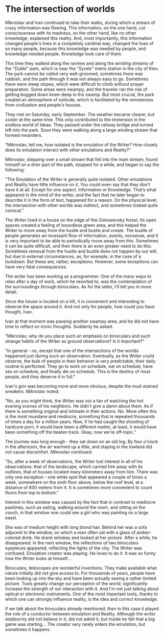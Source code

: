 # The intersection of worlds

Mikroslav and Ivan continued to take their walks, during which a stream of crazy information was flowing. This information, on the one hand, cut consciousness with its madness, on the other hand, like no other knowledge, explained this reality. And, most importantly, this information changed people's lives in a completely cardinal way, changed the lives of so many people, because this knowledge was needed by people, and knowledge needed people. Knowledge took care of them.

This time they walked along the ravines and along the winding streams of the "Dubki" park, which is near the "Syrets" metro station in the city of Kiev. The park cannot be called very well-groomed, sometimes there was rubbish, and the path through it was not always easy to go. Sometimes there were steep slopes, which were difficult to climb without proper preparation. Some areas were swampy, and the traveler ran the risk of getting bogged down knee-deep in the swamp. But most crucial, the park created an atmosphere of solitude, which is facilitated by the remoteness from civilization and people's houses.

They met on Saturday, early September. The weather became clearer, but cooler at the same time. This only contributed to the immersion in the endless world of Ideas. They passed under the railway bridge and turned left into the park. Soon they were walking along a large winding stream that formed meanders.

"Mikroslav, tell me, how isolated is the emulation of the Writer? How closely does its emulation interact with other emulations and Reality?"

Mikroslav, stepping over a small stream that fell into the main stream, found himself on a drier part of the path, stopped for a while, and began to say the following:

"The Emulation of the Writer is generally quite isolated. Other emulations and Reality have little influence on it. You could even say that they don't have it at all. Except for one aspect. Information or Knowledge. That’s what appeared in the mind of the writer, and the fact that he later began to describe it in the form of text, happened for a reason. On the physical level, the intersection with other worlds was indirect, and sometimes looked quite comical."

The Writer lived in a house on the edge of the Goloseevsky forest. Its open spaces created a feeling of boundless green area, and this helped the Writer to move away from the hustle and bustle and create. The bustle of people generates an incessant flow of information, events, nonsense, and it is very important to be able to periodically move away from this. Sometimes it can be quite difficult, and then there is an even greater need to do this. Sometimes removal from the hustle and bustle does not happen by our will, but due to external circumstances, as, for example, in the case of a lockdown. But these are, rather, exceptions. However, some exceptions can have very fatal consequences.

The writer has been working as a programmer. One of the many ways to relax after a day of work, which he resorted to, was the contemplation of the surroundings through binoculars. As for the latter, I'll tell you in more detail.

Since the house is located on a hill, it is convenient and interesting to observe the space around it. And not only for people, how could you have thought, Ivan.

Ivan at that moment was passing another swampy area, and he did not have time to reflect on ironic thoughts. Suddenly he asked:

"Mikroslav, why do you place such an emphasis on binoculars and such strange habits of the Writer as ground observations? Is it important?"

"In general - no, except that one of the intersections of the worlds happened just during such an observation. Eventually, as the Writer could observe, the bulk of people in their behavior is very predictable, their daily routine is perfected. They go to work on schedule, eat on schedule, have sex on schedule, and finally die on schedule. This is the destiny of most people, and they deserve it in full."

Ivan's grin was becoming more and more obvious, despite the mud-stained sneakers. Mikroslav noted:

"No, as you might think, the Writer was not a fan of watching the hot evening scenes of his neighbors. He didn't give a damn about them. As if there is something original and intimate in their actions. No. More often this is the most mundane and mediocre, something that is repeated thousands of times a day for a million years. Now, if he had caught the shooting of hardcore porn, it would have been a different matter, at least, it would have been something off the beaten track. Okay, now we're off-topic."

The journey was long enough - they sat down on an old log. By four o'clock in the afternoon, the air warmed up a little, and staying in the lowland did not cause discomfort. Mikroslav continued:

"So, after a week of observations, the Writer lost interest in all of his observations: that of the landscape, which carried him away with its outlines, that of houses located many kilometers away from him. There was only one exception - one white spot that appeared a couple of times a week, somewhere on the sixth floor above, below the roof level, at a distance of 600 meters from it. It is sometimes more convenient to count floors from top to bottom."

Interest in this window was caused by the fact that in contrast to mediocre pastimes, such as eating, walking around the room, and sitting on the couch, in that window one could see a girl who was painting on a large easel.

She was of medium height with long blond hair. Behind her was a sofa adjacent to the window, on which a man often sat with a glass of amber-colored drink. He drank whiskey and looked at her picture. After a while, he disappeared. In the next window, the reflections of two binoculars eyepieces appeared, reflecting the lights of the city. The Writer was confused. Emulation creator was playing. He loves to do it. It was so funny how the Writer looks at himself...

Binoculars, telescopes are wonderful inventions. They make available what nature initially did not give access to. For thousands of years, people have been looking up into the sky and have been actually seeing a rather limited picture. Tools greatly change our perception of the world; significantly increase the strength of our interaction with it. And I'm not just talking about optical or electronic instruments. One of the most important tools, thanks to which one can strongly influence reality, is the idea and correct knowledge.

If we talk about the binoculars already mentioned, then in this case it played the role of a conductor between emulation and Reality. Although the writer stubbornly did not believe in it, did not admit it, but inside he felt that a big game was starting... The creator very rarely enters the emulation, but sometimes it happens.

